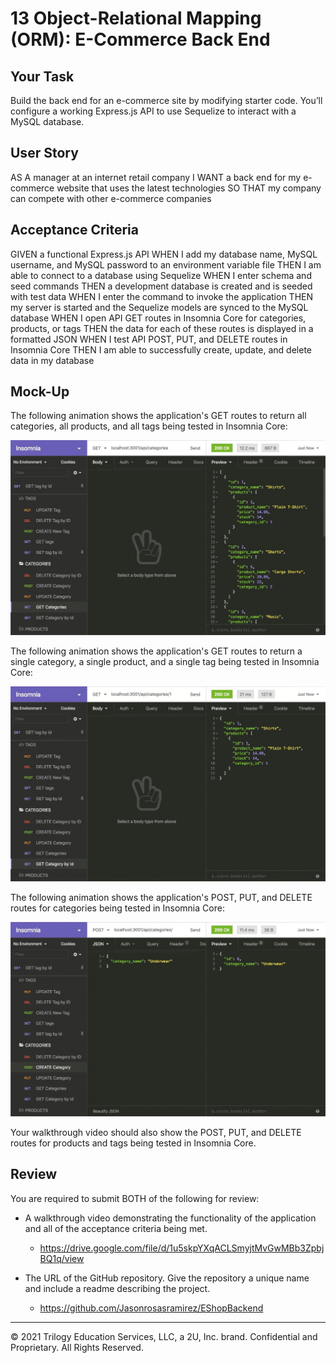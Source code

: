 # 13 Object-Relational Mapping (ORM): E-Commerce Back End

## Your Task

Build the back end for an e-commerce site by modifying starter code. You’ll configure a working Express.js API to use Sequelize to interact with a MySQL database.


## User Story 

AS A manager at an internet retail company
I WANT a back end for my e-commerce website that uses the latest technologies
SO THAT my company can compete with other e-commerce companies


## Acceptance Criteria

GIVEN a functional Express.js API
WHEN I add my database name, MySQL username, and MySQL password to an environment variable file
THEN I am able to connect to a database using Sequelize
WHEN I enter schema and seed commands
THEN a development database is created and is seeded with test data
WHEN I enter the command to invoke the application
THEN my server is started and the Sequelize models are synced to the MySQL database
WHEN I open API GET routes in Insomnia Core for categories, products, or tags
THEN the data for each of these routes is displayed in a formatted JSON
WHEN I test API POST, PUT, and DELETE routes in Insomnia Core
THEN I am able to successfully create, update, and delete data in my database


## Mock-Up

The following animation shows the application's GET routes to return all categories, all products, and all tags being tested in Insomnia Core:

![In Insomnia Core, the user tests “GET tags,” “GET Categories,” and “GET All Products.”.](./Assets/13-orm-homework-demo-01.gif)

The following animation shows the application's GET routes to return a single category, a single product, and a single tag being tested in Insomnia Core:

![In Insomnia Core, the user tests “GET tag by id,” “GET Category by ID,” and “GET One Product.”](./Assets/13-orm-homework-demo-02.gif)

The following animation shows the application's POST, PUT, and DELETE routes for categories being tested in Insomnia Core:

![In Insomnia Core, the user tests “DELETE Category by ID,” “CREATE Category,” and “UPDATE Category.”](./Assets/13-orm-homework-demo-03.gif)

Your walkthrough video should also show the POST, PUT, and DELETE routes for products and tags being tested in Insomnia Core.


## Review

You are required to submit BOTH of the following for review:

* A walkthrough video demonstrating the functionality of the application and all of the acceptance criteria being met.
  * https://drive.google.com/file/d/1u5skpYXqACLSmyjtMvGwMBb3ZpbjBQ1q/view

* The URL of the GitHub repository. Give the repository a unique name and include a readme describing the project.
  * https://github.com/Jasonrosasramirez/EShopBackend

---
© 2021 Trilogy Education Services, LLC, a 2U, Inc. brand. Confidential and Proprietary. All Rights Reserved.

